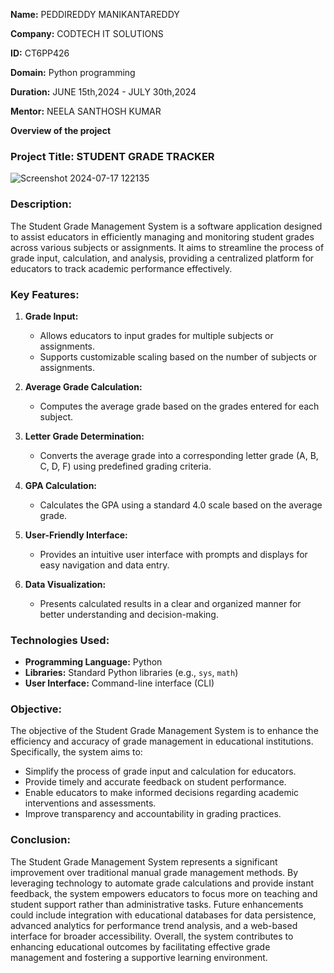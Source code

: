 **Name:** PEDDIREDDY MANIKANTAREDDY

**Company:** CODTECH IT SOLUTIONS

**ID:** CT6PP426

**Domain:** Python programming

**Duration:** JUNE 15th,2024 - JULY 30th,2024

**Mentor:** NEELA SANTHOSH KUMAR

**Overview of the project**

### Project Title: STUDENT GRADE TRACKER
![Screenshot 2024-07-17 122135](https://github.com/user-attachments/assets/93ec77eb-63fb-46e6-a880-82a009f69e40)


### Description:

The Student Grade Management System is a software application designed to assist educators in efficiently managing and monitoring student grades across various subjects or assignments. It aims to streamline the process of grade input, calculation, and analysis, providing a centralized platform for educators to track academic performance effectively.

### Key Features:

1. **Grade Input:**
   - Allows educators to input grades for multiple subjects or assignments.
   - Supports customizable scaling based on the number of subjects or assignments.

2. **Average Grade Calculation:**
   - Computes the average grade based on the grades entered for each subject.

3. **Letter Grade Determination:**
   - Converts the average grade into a corresponding letter grade (A, B, C, D, F) using predefined grading criteria.

4. **GPA Calculation:**
   - Calculates the GPA using a standard 4.0 scale based on the average grade.

5. **User-Friendly Interface:**
   - Provides an intuitive user interface with prompts and displays for easy navigation and data entry.

6. **Data Visualization:**
   - Presents calculated results in a clear and organized manner for better understanding and decision-making.

### Technologies Used:

- **Programming Language:** Python
- **Libraries:** Standard Python libraries (e.g., `sys`, `math`)
- **User Interface:** Command-line interface (CLI)

### Objective:

The objective of the Student Grade Management System is to enhance the efficiency and accuracy of grade management in educational institutions. Specifically, the system aims to:
- Simplify the process of grade input and calculation for educators.
- Provide timely and accurate feedback on student performance.
- Enable educators to make informed decisions regarding academic interventions and assessments.
- Improve transparency and accountability in grading practices.

### Conclusion:

The Student Grade Management System represents a significant improvement over traditional manual grade management methods. By leveraging technology to automate grade calculations and provide instant feedback, the system empowers educators to focus more on teaching and student support rather than administrative tasks. Future enhancements could include integration with educational databases for data persistence, advanced analytics for performance trend analysis, and a web-based interface for broader accessibility. Overall, the system contributes to enhancing educational outcomes by facilitating effective grade management and fostering a supportive learning environment.
